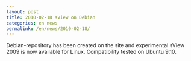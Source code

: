 ```yaml
---
layout: post
title: 2010-02-18 sView on Debian
categories: en news
permalink: /en/news/2010-02-18/
---
```


Debian-repository has been created on the site and experimental sView 2009 is now available for Linux.
Compatibility tested on Ubuntu 9.10.
